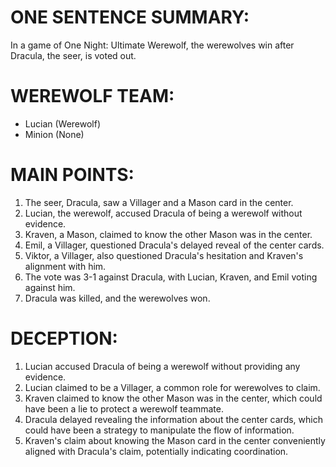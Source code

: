 # ONE SENTENCE SUMMARY:
In a game of One Night: Ultimate Werewolf, the werewolves win after Dracula, the seer, is voted out.

# WEREWOLF TEAM:
- Lucian (Werewolf)
- Minion (None)

# MAIN POINTS:
1. The seer, Dracula, saw a Villager and a Mason card in the center.
2. Lucian, the werewolf, accused Dracula of being a werewolf without evidence.
3. Kraven, a Mason, claimed to know the other Mason was in the center.
4. Emil, a Villager, questioned Dracula's delayed reveal of the center cards.
5. Viktor, a Villager, also questioned Dracula's hesitation and Kraven's alignment with him.
6. The vote was 3-1 against Dracula, with Lucian, Kraven, and Emil voting against him.
7. Dracula was killed, and the werewolves won.

# DECEPTION:
1. Lucian accused Dracula of being a werewolf without providing any evidence.
2. Lucian claimed to be a Villager, a common role for werewolves to claim.
3. Kraven claimed to know the other Mason was in the center, which could have been a lie to protect a werewolf teammate.
4. Dracula delayed revealing the information about the center cards, which could have been a strategy to manipulate the flow of information.
5. Kraven's claim about knowing the Mason card in the center conveniently aligned with Dracula's claim, potentially indicating coordination.
